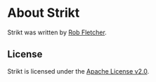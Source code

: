 # About Strikt

Strikt was written by [Rob Fletcher](https://github.com/robfletcher).

## License

Strikt is licensed under the [Apache License v2.0](https://www.apache.org/licenses/LICENSE-2.0.html).
